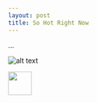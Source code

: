 ```yaml
---
layout: post
title: So Hot Right Now
---
```

...  

![alt text](https://raw.githubusercontent.com/rachel1792/jekyll-now/master/images/crossword.PNG "The only Friday puzzle I've ever solved without cheating.")


<img src="https://raw.githubusercontent.com/rachel1792/jekyll-now/master/images/crossword.PNG" width="48">
